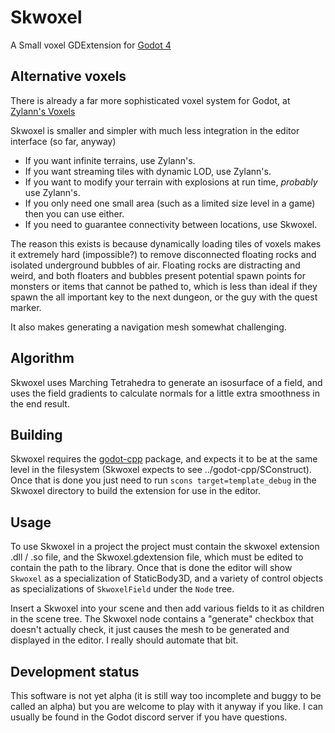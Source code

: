 # Skwoxel
A Small voxel GDExtension for [Godot 4](https://github.com/godotengine/godot)

## Alternative voxels
There is already a far more sophisticated voxel system for Godot, at [Zylann's Voxels](https://github.com/Zylann/godot_voxel)

Skwoxel is smaller and simpler with much less integration in the editor interface (so far, anyway)

* If you want infinite terrains, use Zylann's.
* If you want streaming tiles with dynamic LOD, use Zylann's.
* If you want to modify your terrain with explosions at run time, *probably* use Zylann's.
* If you only need one small area (such as a limited size level in a game) then you can use either.
* If you need to guarantee connectivity between locations, use Skwoxel.

The reason this exists is because dynamically loading tiles of voxels makes it extremely hard (impossible?) to remove disconnected floating rocks and isolated underground bubbles of air. Floating rocks are distracting and weird, and both floaters and bubbles present potential spawn points for monsters or items that cannot be pathed to, which is less than ideal if they spawn the all important key to the next dungeon, or the guy with the quest marker.

It also makes generating a navigation mesh somewhat challenging.

## Algorithm
Skwoxel uses Marching Tetrahedra to generate an isosurface of a field, and uses the field gradients to calculate normals for a little extra smoothness in the end result.

## Building
Skwoxel requires the [godot-cpp](https://github.com/godotengine/godot-cpp) package, and expects it to be at the same level in the filesystem (Skwoxel expects to see ../godot-cpp/SConstruct). Once that is done you just need to run `scons target=template_debug` in the Skwoxel directory to build the extension for use in the editor.

## Usage
To use Skwoxel in a project the project must contain the skwoxel extension .dll / .so file, and the Skwoxel.gdextension file, which must be edited to contain the path to the library. Once that is done the editor will show `Skwoxel` as a specialization of StaticBody3D, and a variety of control objects as specializations of `SkwoxelField` under the `Node` tree.

Insert a Skwoxel into your scene and then add various fields to it as children in the scene tree. The Skwoxel node contains a "generate" checkbox that doesn't actually check, it just causes the mesh to be generated and displayed in the editor. I really should automate that bit.

## Development status
This software is not yet alpha (it is still way too incomplete and buggy to be called an alpha) but you are welcome to play with it anyway if you like. I can usually be found in the Godot discord server if you have questions.
